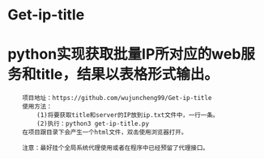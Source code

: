 # Get-ip-title
python实现获取批量IP所对应的web服务和title，结果以表格形式输出。
=
		项目地址：https://github.com/wujuncheng99/Get-ip-title
		使用方法：
  			(1)将要获取title和server的IP放到ip.txt文件中，一行一条。
  			(2)执行：python3 get-ip-title.py
		在项目跟目录下会产生一个html文件，双击使用浏览器打开。

		注意：最好挂个全局系统代理使用或者在程序中已经预留了代理接口。


